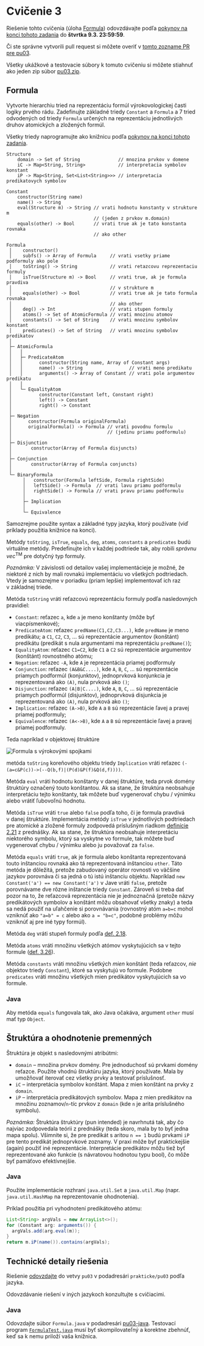 Cvičenie 3
==========

Riešenie tohto cvičenia (úloha [Formula](#formula)) odovzdávajte
podľa [pokynov na konci tohoto zadania](#technické-detaily-riešenia)
do **štvrtka 9.3. 23:59:59**.

Či ste správne vytvorili pull request si môžete overiť
v [tomto zozname PR pre pu03](https://github.com/pulls?utf8=%E2%9C%93&q=is%3Aopen+is%3Apr+user%3AFMFI-UK-1-AIN-412+base%3Apu03).

Všetky ukážkové a testovacie súbory k tomuto cvičeniu si môžete stiahnuť
ako jeden zip súbor
[pu03.zip](https://github.com/FMFI-UK-1-AIN-412/lpi/archive/pu03.zip).

## Formula

Vytvorte hierarchiu tried na reprezentáciu formúl výrokovologickej časti
logiky prvého rádu. Zadefinujte základné triedy `Constant` a `Formula`
a 7 tried odvodených od triedy `Formula` určených na reprezentáciu
jednotlivých druhov atomických a zložených formúl.

Všetky triedy naprogramujte ako knižnicu podľa
[pokynov na konci tohoto zadania](#technické-detaily-riešenia).

```
Structure
    domain -> Set of String              // mnozina prvkov v domene
    iC -> Map<String, String>            // interpretacia symbolov konstant
    iP -> Map<String, Set<List<String>>> // interpretacia predikatovych symbolov

Constant
    constructor(String name)
    name() -> String
    eval(Structure m) -> String // vrati hodnotu konstanty v strukture m
                                // (jeden z prvkov m.domain)
    equals(other) -> Bool       // vrati true ak je tato konstanta rovnaka
                                // ako other

Formula
 │    constructor()
 │    subfs() -> Array of Formula     // vrati vsetky priame podformuly ako pole
 │    toString() -> String            // vrati retazcovu reprezentaciu formuly
 │    isTrue(Structure m) -> Bool     // vrati true, ak je formula pravdiva
 │                                    // v strukture m
 │    equals(other) -> Bool           // vrati true ak je tato formula rovnaka
 │                                    // ako other
 │    deg() -> Int                    // vrati stupen formuly
 │    atoms() -> Set of AtomicFormula // vrati mnozinu atomov
 │    constants() -> Set of String    // vrati mnozinu symbolov konstant
 │    predicates() -> Set of String   // vrati mnozinu symbolov predikatov
 │
 ├─ AtomicFormula
 │   │
 │   ├─ PredicateAtom
 │   │      constructor(String name, Array of Constant args)
 │   │      name() -> String                 // vrati meno predikatu
 │   │      arguments() -> Array of Constant // vrati pole argumentov predikatu
 │   │
 │   └─ EqualityAtom
 │          constructor(Constant left, Constant right)
 │          left() -> Constant
 │          right() -> Constant
 │
 ├─ Negation
 │      constructor(Formula originalFormula)
 │      originalFormula() -> Formula // vrati povodnu formulu
 │                                   // (jedinu priamu podformulu)
 │
 ├─ Disjunction
 │       constructor(Array of Formula disjuncts)
 │
 ├─ Conjunction
 │       constructor(Array of Formula conjuncts)
 │
 └─ BinaryFormula
      │   constructor(Formula leftSide, Formula rightSide)
      │   leftSide() -> Formula  // vrati lavu priamu podformulu
      │   rightSide() -> Formula // vrati pravu priamu podformulu
      │
      ├─ Implication
      │
      └─ Equivalence
```
Samozrejme použite syntax a základné typy jazyka, ktorý používate (viď
príklady použitia knižnice na konci).

Metódy `toString`, `isTrue`, `equals`, `deg`, `atoms`, `constants` a `predicates` budú virtuálne metódy.
Predefinujte ich v každej podtriede tak, aby robili *správnu vec*<sup>TM</sup>
pre dotyčný typ formuly.

_Poznámka:_ V závislosti od detailov vašej implementácieje je možné, že niektoré
z nich by mali rovnakú implementáciu vo všetkých podtriedach. Vtedy je samozrejme
v poriadku (priam lepšie) implementovať ich raz v základnej triede.

Metóda `toString` vráti reťazcovú reprezentáciu formuly podľa nasledovných
pravidiel:
- `Constant`: reťazec `a`, kde `a` je meno konštanty (môže byť
  viacpísmenkové);
- `PredicateAtom`: reťazec `predName(C1,C2,C3...)`, kde `predName` je meno predikátu;
  a `C1`, `C2`, `C3`, ... sú reprezentácie argumentov (konštánt) predikátu
  (predikát s nula argumentami ma reprezentáciu `predName()`);
- `EqualityAtom`: reťazec `C1=C2`, kde `C1` a `C2` sú reprezentácie argumentov
  (konštánt) rovnostného atómu;
- `Negation`: reťazec `-A`, kde `A` je reprezentácia priamej podformuly
- `Conjunction`: reťazec `(A&B&C....)`, kde `A`, `B`, `C`, ... sú
  reprezentácie priamych podformúl (konjunktov),
  jednoprvková konjunkcia je reprezentovaná ako `(A)`, nula prvková ako `()`;
- `Disjunction`:  reťazec `(A|B|C....)`, kde `A`, `B`, `C`, ... sú
  reprezentácie priamych podformúl (disjunktov),
  jednoprvková disjunkcia je reprezentovaná ako `(A)`, nula prvková ako `()`;
- `Implication`:  reťazec `(A->B)`, kde `A` a `B` sú reprezentácie
  ľavej a pravej priamej podformuly;
- `Equivalence`: reťazec `(A<->B)`, kde `A` a `B` sú reprezentácie
  ľavej a pravej priamej podformuly.

Teda napríklad v objektovej štruktúre

![Formula s výrokovými spojkami](../../images/fol-prop-formula.png)

metóda `toString` koreňového objektu triedy `Implication` vráti reťazec
`(-(a=c&P(c))->(--Q(b,f)|(P(d)&P(f)&Q(d,f))))`.

Metóda `eval` vráti hodnotu konštanty v danej štruktúre, teda prvok domény
štruktúry označený touto konštantou. Ak sa stane, že štruktúra neobsahuje
interpretáciu tejto konštanty, tak môžete buď vygenerovať chybu / výnimku
alebo vrátiť ľubovoľnú hodnotu.

Metóda `isTrue` vráti `true` alebo `false` podľa toho, či je formula
pravdivá v danej štruktúre. Implementácia metódy `isTrue` v jednotlivých
podtriedach pre atomické a zložené formuly zodpovedá príslušným riadkom
[definície 2.21](https://fmfi-uk-1-ain-412.github.io/lpi/prednasky/poznamky-z-prednasok.pdf#theorem.2.21)
z prednášky. Ak sa stane, že štruktúra neobsahuje interpretáciu niektorého
symbolu, ktorý sa vyskytne vo formule, tak môžete buď vygenerovať chybu /
výnimku alebo ju považovať za `false`.

Metóda `equals` vráti `true`, ak je formula alebo konštanta reprezentovaná
touto inštanciou rovnaká ako tá reprezentovaná inštanciou `other`. Táto
metóda je dôležitá, pretože zabudovaný operátor rovnosti vo väčšine jazykov
porovnáva či sa jedná o tú istú inštanciu objektu. Napríklad
`new Constant('a') == new Constant('a')` v Jave vráti `false`, pretože
porovnávame dve rôzne inštancie triedy `Constant`. Zároveň si treba dať pozor
na to, že reťazcová reprezentácia nie je jednoznačná (pretože názvy predikátových
symbolov a konštánt môžu obsahovať všetky znaky) a teda sa nedá použiť na uľahčenie
si porovnávania (rovnostný atóm `a=b=c` mohol vzniknúť ako `"a=b" = c` alebo ako
`a = "b=c"`, podobné problémy môžu vzniknúť aj pre iné typy formúl).

Metóda `deg` vráti stupeň formuly podľa
[def. 2.18](https://fmfi-uk-1-ain-412.github.io/lpi/prednasky/poznamky-z-prednasok.pdf#theorem.2.18).

Metóda `atoms` vráti množinu všetkých atómov vyskytujúcich sa v tejto formule
([def. 3.26](https://fmfi-uk-1-ain-412.github.io/lpi/prednasky/poznamky-z-prednasok.pdf#theorem.3.26)).

Metóda `constants` vráti množinu všetkých _mien_ konštánt (teda reťazcov,
_nie_ objektov triedy `Constant`), ktoré sa vyskytujú vo formule. Podobne
`predicates` vráti množinu všetkých mien predikátov vyskytujúcich sa vo
formule.

### Java
Aby metóda `equals` fungovala tak, ako Java očakáva, argument `other` musí
mať typ `Object`.

## Štruktúra a ohodnotenie premenných

Štruktúra je objekt s nasledovnými atribútmi:

- `domain` – množina prvkov domény. Pre jednoduchosť sú prvkami domény
  reťazce. Použite vhodnú štruktúru jazyka, ktorý používate.
  Mala by umožňovať iterovať cez všetky prvky a testovať príslušnosť.
- `iC` – interpretácia symbolov konštánt. Mapa z mien konštánt na prvky z `domain`.
- `iP` – interpretácia predikátových symbolov. Mapa z mien predikátov na množinu
  zoznamov/`n`-tíc prvkov z `domain` (kde `n` je arita príslušného symbolu).

*Poznámka:* Štruktúra štruktúry (pun intended) je navrhnutá tak, aby čo
najviac zodpovedala teórii z prednášky (teda skoro, mala by to byť jedna
mapa spolu). Všimnite si, že pre predikát s aritou `n == 1` budú prvkami
`iP` pre tento predikát jednoprvkové zoznamy. V praxi môže byť praktickejšie
(again) použiť iné reprezentácie. Interpretácie predikátov môžu tiež byť
reprezentované ako funkcie (s návratovou hodnotou typu bool), čo môže byť
pamäťovo efektívnejšie.

### Java
Použite implementácie rozhraní `java.util.Set` a `java.util.Map` (napr. `java.util.HashMap`
na reprezentovanie ohodnotenia).

Príklad použitia pri vyhodnotení predikátového atómu:
```java
List<String> argVals = new ArrayList<>();
for (Constant arg: arguments()) {
  argVals.add(arg.eval(m));
}
return m.iP(name()).contains(argVals);
```

## Technické detaily riešenia

Riešenie [odovzdajte](../../docs/odovzdavanie.md) do vetvy `pu03` v podadresári
`prakticke/pu03` podľa jazyka.

Odovzdávanie riešení v iných jazykoch konzultujte s cvičiacimi.

### Java
Odovzdajte súbor `Formula.java` v podadresári [pu03-java](pu03-java/).
Testovací program [`FormulaTest.java`](pu03-java/FormulaTest.java) musí byť skompilovateľný
a korektne zbehnúť, keď sa k nemu priloží vaša knižnica.
